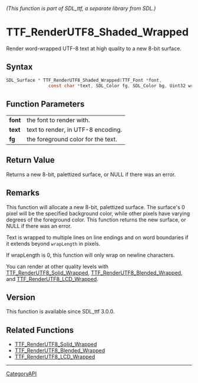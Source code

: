 ###### (This function is part of SDL_ttf, a separate library from SDL.)
# TTF_RenderUTF8_Shaded_Wrapped

Render word-wrapped UTF-8 text at high quality to a new 8-bit surface.

## Syntax

```c
SDL_Surface * TTF_RenderUTF8_Shaded_Wrapped(TTF_Font *font,
                const char *text, SDL_Color fg, SDL_Color bg, Uint32 wrapLength);

```

## Function Parameters

|              |                                    |
| ------------ | ---------------------------------- |
| **font**     | the font to render with.           |
| **text**     | text to render, in UTF-8 encoding. |
| **fg**       | the foreground color for the text. |

## Return Value

Returns a new 8-bit, palettized surface, or NULL if there was an error.

## Remarks

This function will allocate a new 8-bit, palettized surface. The surface's
0 pixel will be the specified background color, while other pixels have
varying degrees of the foreground color. This function returns the new
surface, or NULL if there was an error.

Text is wrapped to multiple lines on line endings and on word boundaries if
it extends beyond `wrapLength` in pixels.

If wrapLength is 0, this function will only wrap on newline characters.

You can render at other quality levels with
[TTF_RenderUTF8_Solid_Wrapped](TTF_RenderUTF8_Solid_Wrapped),
[TTF_RenderUTF8_Blended_Wrapped](TTF_RenderUTF8_Blended_Wrapped), and
[TTF_RenderUTF8_LCD_Wrapped](TTF_RenderUTF8_LCD_Wrapped).

## Version

This function is available since SDL_ttf 3.0.0.

## Related Functions

* [TTF_RenderUTF8_Solid_Wrapped](TTF_RenderUTF8_Solid_Wrapped)
* [TTF_RenderUTF8_Blended_Wrapped](TTF_RenderUTF8_Blended_Wrapped)
* [TTF_RenderUTF8_LCD_Wrapped](TTF_RenderUTF8_LCD_Wrapped)

----
[CategoryAPI](CategoryAPI)

